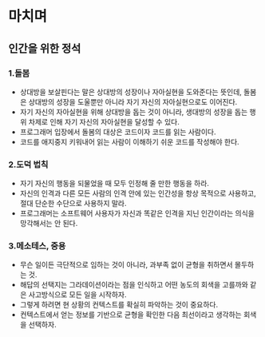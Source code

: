 # 마치며

## 인간을 위한 정석

### 1.돌봄

- 상대방을 보살핀다는 말은 상대방의 성장이나 자아실현을 도와준다는 뜻인데, 돌봄은 상대방의 성장을 도울뿐만 아니라 자기 자신의 자아실현으로도 이어진다.
- 자기 자신의 자아실현을 위해 상대방을 돕는 것이 아니라, 생대방의 성장을 돕는 행위 차제로 인해 자기 자신의 자아실현을 달성할 수 있다.
- 프로그래머 입장에서 돌봄의 대상은 코드이자 코드를 읽는 사람이다.
- 코드를 애지중지 키워내어 읽는 사람이 이해하기 쉬운 코드를 작성해야 한다.

### 2.도덕 법칙

- 자기 자신의 행동을 되물었을 때 모두 인정해 줄 만한 행동을 하라.
- 자신의 인격과 다른 모든 사람의 인격 안에 있는 인간성을 항상 목적으로 사용하고, 절대 단순한 수단으로 사용하지 말라.
- 프로그래머는 소프트웨어 사용자가 자신과 똑같은 인격을 지닌 인간이라는 의식을 망각해서는 안 된다.

### 3.메소테스, 중용

- 무슨 일이든 극단적으로 임하는 것이 아니라, 과부족 없이 균형을 취하면서 몰두하는 것.
- 해답의 선택지는 그라데이션이라는 점을 인식하고 어떤 농도의 회색을 고를까와 같은 사고방식으로 모든 일을 시작하자.
- 그렇게 하려면 현 상황의 컨텍스트를 확실히 파악하는 것이 중요하다.
- 컨텍스트에서 얻는 정보를 기반으로 균형을 확인한 다음 최선이라고 생각하는 회색을 선택하자.